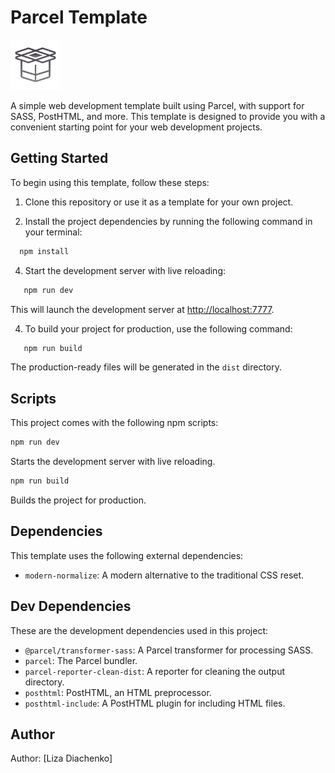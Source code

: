 # Parcel Template

<img src="./src/icons/icons-box.png" alt="Logo" width="80" height="80">

A simple web development template built using Parcel, with support for SASS, PostHTML, and more. This template is designed to provide you with a convenient starting point for your web development projects.

## Getting Started

To begin using this template, follow these steps:

1. Clone this repository or use it as a template for your own project.

2. Install the project dependencies by running the following command in your terminal:

```sh
  npm install
```

4. Start the development server with live reloading:

```sh
   npm run dev
```

This will launch the development server at [http://localhost:7777](http://localhost:7777).

4. To build your project for production, use the following command:

```sh
   npm run build
```

The production-ready files will be generated in the `dist` directory.

## Scripts

This project comes with the following npm scripts:

```sh
npm run dev
```

Starts the development server with live reloading.

```sh
npm run build
```

Builds the project for production.

## Dependencies

This template uses the following external dependencies:

- `modern-normalize`: A modern alternative to the traditional CSS reset.

## Dev Dependencies

These are the development dependencies used in this project:

- `@parcel/transformer-sass`: A Parcel transformer for processing SASS.
- `parcel`: The Parcel bundler.
- `parcel-reporter-clean-dist`: A reporter for cleaning the output directory.
- `posthtml`: PostHTML, an HTML preprocessor.
- `posthtml-include`: A PostHTML plugin for including HTML files.

## Author

Author: [Liza Diachenko]
